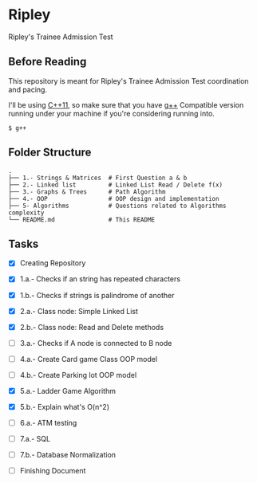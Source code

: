 # Ripley

Ripley's Trainee Admission Test

## Before Reading

This repository is meant for Ripley's Trainee Admission Test coordination and pacing.

I'll be using [C++11](https://isocpp.org/), so make sure that you have [g++](https://gcc.gnu.org/) Compatible version running
 under your machine if you're considering running into.
 
 
 ```
$ g++ 
```
## Folder Structure

    .
    ├── 1.- Strings & Matrices  # First Question a & b 
    ├── 2.- Linked list         # Linked List Read / Delete f(x) 
    ├── 3.- Graphs & Trees      # Path Algorithm
    ├── 4.- OOP                 # OOP design and implementation
    ├── 5- Algorithms           # Questions related to Algorithms complexity
    └── README.md               # This README


## Tasks

- [x] Creating Repository
- [x] 1.a.- Checks if an string has repeated characters
- [x] 1.b.- Checks if strings is palindrome of another
- [x] 2.a.- Class node: Simple Linked List
- [x] 2.b.- Class node: Read and Delete methods
- [ ] 3.a.- Checks if A node is connected to B node 
- [ ] 4.a.- Create Card game Class OOP model
- [ ] 4.b.- Create Parking lot OOP model
- [x] 5.a.- Ladder Game Algorithm 
- [x] 5.b.- Explain what's O(n^2)
- [ ] 6.a.- ATM testing
- [ ] 7.a.- SQL 
- [ ] 7.b.- Database Normalization
- [ ] Finishing Document

